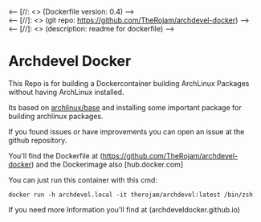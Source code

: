<-- [//: <> (Dockerfile version: 0.4) -->  
<-- [//]: <> (git repo: https://github.com/TheRojam/archdevel-docker)  -->  
<-- [//]: <> (description: readme for dockerfile)  -->  

# Archdevel Docker

This Repo is for building a Dockercontainer building ArchLinux Packages without having ArchLinux installed.

Its based on [archlinux/base](https://hub.docker.com/r/archlinux/base) and installing some important package for building archlinux packages.

If you found issues or have improvements you can open an issue at the github repository.

You'll find the Dockerfile at (https://github.com/TheRojam/archdevel-docker) and the Dockerimage also [hub.docker.com]

You can just run this container with this cmd:  
 
```
docker run -h archdevel.local -it therojam/archdevel:latest /bin/zsh
```

If you need more Information you'll find at (archdeveldocker.github.io)